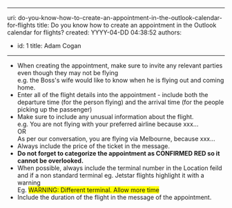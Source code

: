 

---
uri: do-you-know-how-to-create-an-appointment-in-the-outlook-calendar-for-flights
title: Do you know how to create an appointment in the Outlook calendar for flights?
created: YYYY-04-DD 04:38:52
authors:
  - id: 1
    title: Adam Cogan
---




<span class='intro'> <ul><li>When creating the appointment, make sure to invite any relevant parties even though they may not be flying<br>e.g. the Boss's wife would like to know when he is flying out and coming home.</li><li>Enter all of the flight details into the appointment - include both the departure time (for the person flying) and the arrival time (for the people picking up the passenger)</li><li>Make sure to include any unusual information about the flight.&#160;<br>e.g. You are not flying with your preferred airline because xxx...&#160;<br>OR<br>As per our conversation, you are flying via Melbourne, because xxx...</li><li>Always include the price of the ticket in the message.</li><li><strong>Do not forget to categorize the appointment as CONFIRMED RED so it cannot be overlooked.</strong></li><li>When possible, always include the terminal number in the Location feild and if a non standard terminal eg. Jetstar flights highlight it with a warning&#160;<br>Eg.&#160;<span style="background-color&#58;#ffff00;">WARNING&#58; Different terminal. Allow more time</span></li><li>Include the duration of the flight in the message of the appointment.​</li></ul> </span>




